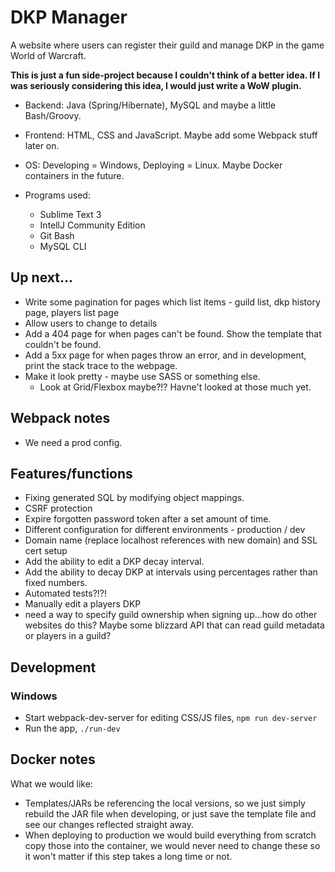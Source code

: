 # DKP Manager

A website where users can register their guild and manage DKP in the game World of Warcraft.

**This is just a fun side-project because I couldn't think of a better idea. If I was seriously
considering this idea, I would just write a WoW plugin.**

- Backend: Java (Spring/Hibernate), MySQL and maybe a little Bash/Groovy.
- Frontend: HTML, CSS and JavaScript. Maybe add some Webpack stuff later on.
- OS: Developing = Windows, Deploying = Linux. Maybe Docker containers in the future.

- Programs used:
	- Sublime Text 3
	- IntellJ Community Edition
	- Git Bash
	- MySQL CLI

## Up next...
- Write some pagination for pages which list items - guild list, dkp history page, players list page 
- Allow users to change to details
- Add a 404 page for when pages can't be found. Show the template that couldn't be found.
- Add a 5xx page for when pages throw an error, and in development, print the stack trace to the webpage.
- Make it look pretty - maybe use SASS or something else.
	- Look at Grid/Flexbox maybe?!? Havne't looked at those much yet.

## Webpack notes
- We need a prod config.

## Features/functions

- Fixing generated SQL by modifying object mappings.
- CSRF protection
- Expire forgotten password token after a set amount of time.
- Different configuration for different environments - production / dev
- Domain name (replace localhost references with new domain) and SSL cert setup
- Add the ability to edit a DKP decay interval.
- Add the ability to decay DKP at intervals using percentages rather than fixed numbers.
- Automated tests?!?!
- Manually edit a players DKP
- need a way to specify guild ownership when signing up...how do other websites do this? Maybe some blizzard API that can read guild metadata or players in a guild?

## Development

### Windows
- Start webpack-dev-server for editing CSS/JS files, `npm run dev-server`
- Run the app, `./run-dev`

## Docker notes
What we would like:
- Templates/JARs be referencing the local versions, so we just simply rebuild the JAR file when developing,
or just save the template file and see our changes reflected straight away.
- When deploying to production we would build everything from scratch copy those into the container, we would
never need to change these so it won't matter if this step takes a long time or not.